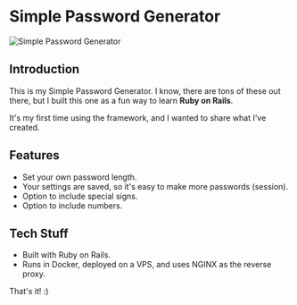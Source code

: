 # Simple Password Generator

![Simple Password Generator](https://github.com/s1lvax/password-generator/assets/113994636/619eb915-c277-4464-b6d7-4e985c4de5a3)

## Introduction

This is my Simple Password Generator. I know, there are tons of these out there, but I built this one as a fun way to learn **Ruby on Rails**.

It's my first time using the framework, and I wanted to share what I've created.

## Features

- Set your own password length.
- Your settings are saved, so it's easy to make more passwords (session).
- Option to include special signs.
- Option to include numbers.

## Tech Stuff

- Built with Ruby on Rails.
- Runs in Docker, deployed on a VPS, and uses NGINX as the reverse proxy.

That's it! :)
